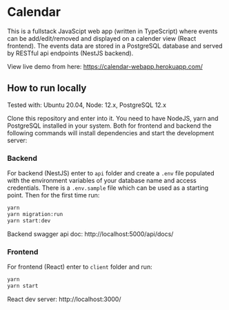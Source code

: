 # Calendar

This is a fullstack JavaScipt web app (written in TypeScript) where events can be add/edit/removed and displayed on a calender view (React frontend). The events data are stored in a PostgreSQL database and served by RESTful api endpoints (NestJS backend).

View live demo from here: https://calendar-webapp.herokuapp.com/

## How to run locally

Tested with: Ubuntu 20.04, Node: 12.x, PostgreSQL 12.x

Clone this repository and enter into it. You need to have NodeJS, yarn and PostgreSQL installed in your system. Both for frontend and backend the following commands will install dependencies and start the development server:

### Backend
For backend (NestJS) enter to `api` folder and create a `.env` file populated with the environment variables of your database name and access credentials. There is a `.env.sample` file which can be used as a starting point. Then for the first time run:

```bash
yarn
yarn migration:run
yarn start:dev
```
Backend swagger api doc: http://localhost:5000/api/docs/

### Frontend
For frontend (React) enter to `client` folder and run:

```bash
yarn
yarn start
```
React dev server: http://localhost:3000/